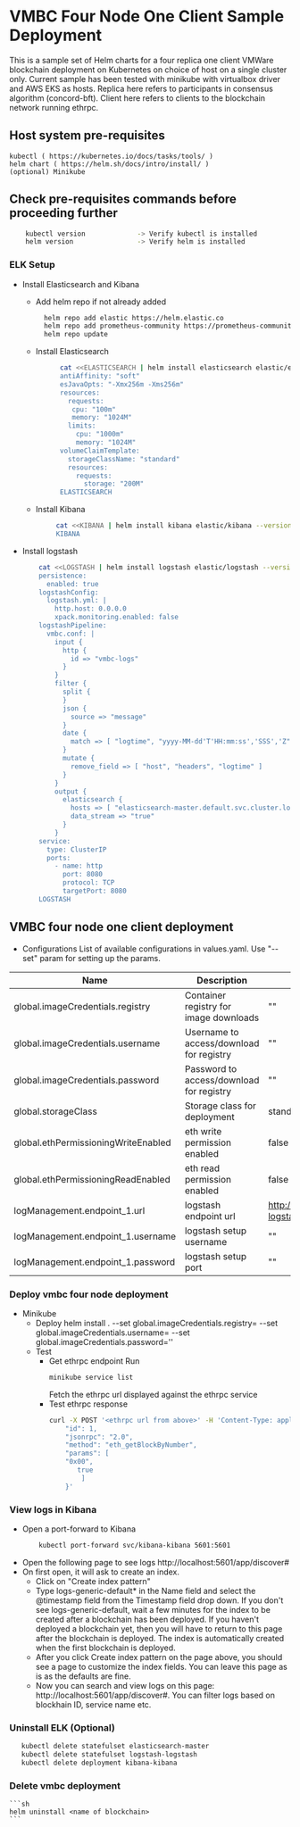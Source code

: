 # VMBC Four Node One Client Sample Deployment
This is a sample set of Helm charts for a four replica one client VMWare blockchain deployment on Kubernetes on choice of host on a single cluster only. Current sample has been tested with minikube with virtualbox driver and AWS EKS as hosts.
Replica here refers to participants in consensus algorithm (concord-bft).
Client here refers to clients to the blockchain network running ethrpc.

## Host system pre-requisites

    kubectl ( https://kubernetes.io/docs/tasks/tools/ )
    helm chart ( https://helm.sh/docs/intro/install/ )
    (optional) Minikube

## Check pre-requisites commands before proceeding further

```sh
    kubectl version             -> Verify kubectl is installed
    helm version                -> Verify helm is installed
```
### ELK Setup

- Install Elasticsearch and Kibana
   - Add helm repo if not already added
     ```sh
       helm repo add elastic https://helm.elastic.co
       helm repo add prometheus-community https://prometheus-community.github.io/helm-charts
       helm repo update
     ```
   - Install Elasticsearch
     ```sh
           cat <<ELASTICSEARCH | helm install elasticsearch elastic/elasticsearch --version 7.17.3 -f -
           antiAffinity: "soft"
           esJavaOpts: "-Xmx256m -Xms256m"
           resources:
             requests:
              cpu: "100m"
              memory: "1024M"
             limits:
               cpu: "1000m"
               memory: "1024M"
           volumeClaimTemplate:
             storageClassName: "standard"
             resources:
               requests:
                 storage: "200M"
           ELASTICSEARCH
      ```
    - Install Kibana
      ```sh
           cat <<KIBANA | helm install kibana elastic/kibana --version 7.17.3 -f -
           KIBANA
      ```

- Install logstash
  ```sh
      cat <<LOGSTASH | helm install logstash elastic/logstash --version 7.17.3 -f -
      persistence:
        enabled: true
      logstashConfig:
        logstash.yml: |
          http.host: 0.0.0.0
          xpack.monitoring.enabled: false
      logstashPipeline:
        vmbc.conf: |
          input {
            http {
              id => "vmbc-logs"
            }
          }
          filter {
            split {
            }
            json {
              source => "message"
            }
            date {
              match => [ "logtime", "yyyy-MM-dd'T'HH:mm:ss','SSS','Z", "yyyy-MM-dd HH:mm:ss','SSS" ]
            }
            mutate {
              remove_field => [ "host", "headers", "logtime" ]
            }
          }
          output {
            elasticsearch {
              hosts => [ "elasticsearch-master.default.svc.cluster.local:9200" ]
              data_stream => "true"
            }
          }
      service:
        type: ClusterIP
        ports:
          - name: http
            port: 8080
            protocol: TCP
            targetPort: 8080
      LOGSTASH
   ```

## VMBC four node one client deployment

- Configurations
  List of available configurations in values.yaml. Use "--set" param for setting up the params.

| Name                             | Description                                      | Value                       | Type      |
|----------------------------------|--------------------------------------------------|-----------------------------|-----------|
| global.imageCredentials.registry | Container registry for image downloads           | ""                          | Mandatory |
| global.imageCredentials.username | Username to access/download for registry         | ""                          | Mandatory |
| global.imageCredentials.password | Password to access/download for registry         | ""                          | Mandatory |
| global.storageClass              | Storage class for deployment                     | standard                    | Optional  |
| global.ethPermissioningWriteEnabled | eth write permission enabled                  | false                       | Optional  |
| global.ethPermissioningReadEnabled  | eth read permission enabled                   | false                       | Optional  |
| logManagement.endpoint_1.url        | logstash endpoint url                         | http://logstash-logstash.default.svc.cluster.local | Optional |
| logManagement.endpoint_1.username   | logstash setup username                       | ""                          | Optional  |
| logManagement.endpoint_1.password   | logstash setup port                           | ""                          | Optional  |

### Deploy vmbc four node deployment
- Minikube
   - Deploy
     helm install <name of blockchain> . --set global.imageCredentials.registry=<registry address> --set global.imageCredentials.username=<username> --set global.imageCredentials.password='<password>'
   - Test
      - Get ethrpc endpoint
        Run 
        ```sh
        minikube service list
        ```
        Fetch the ethrpc url displayed against the ethrpc service
      - Test ethrpc response
        ```sh
        curl -X POST '<ethrpc url from above>' -H 'Content-Type: application/json' -H "Accept: application/json" -d '{
			"id": 1,
			"jsonrpc": "2.0",
			"method": "eth_getBlockByNumber",
			"params": [
			"0x00",
			   true
			    ]
			}'
         ```

### View logs in Kibana
   - Open a port-forward to Kibana
     ```sh
         kubectl port-forward svc/kibana-kibana 5601:5601
     ```
   - Open the following page to see logs
         http://localhost:5601/app/discover#
   - On first open, it will ask to create an index.
      - Click on "Create index pattern"
      - Type logs-generic-default* in the Name field and select the @timestamp field from the Timestamp field drop down.
        If you don't see logs-generic-default, wait a few minutes for the index to be created after a blockchain has been deployed.
        If you haven't deployed a blockchain yet, then you will have to return to this page after the blockchain is deployed.
        The index is automatically created when the first blockchain is deployed.
      - After you click Create index pattern on the page above, you should see a page to customize the index fields.
        You can leave this page as is as the defaults are fine.
      - Now you can search and view logs on this page: http://localhost:5601/app/discover#. You can filter logs based on blockhain ID, service name etc.

### Uninstall ELK (Optional)
  ```sh
     kubectl delete statefulset elasticsearch-master 
     kubectl delete statefulset logstash-logstash
     kubectl delete deployment kibana-kibana
  ```

### Delete vmbc deployment
    ```sh
    helm uninstall <name of blockchain>
    ``` 
